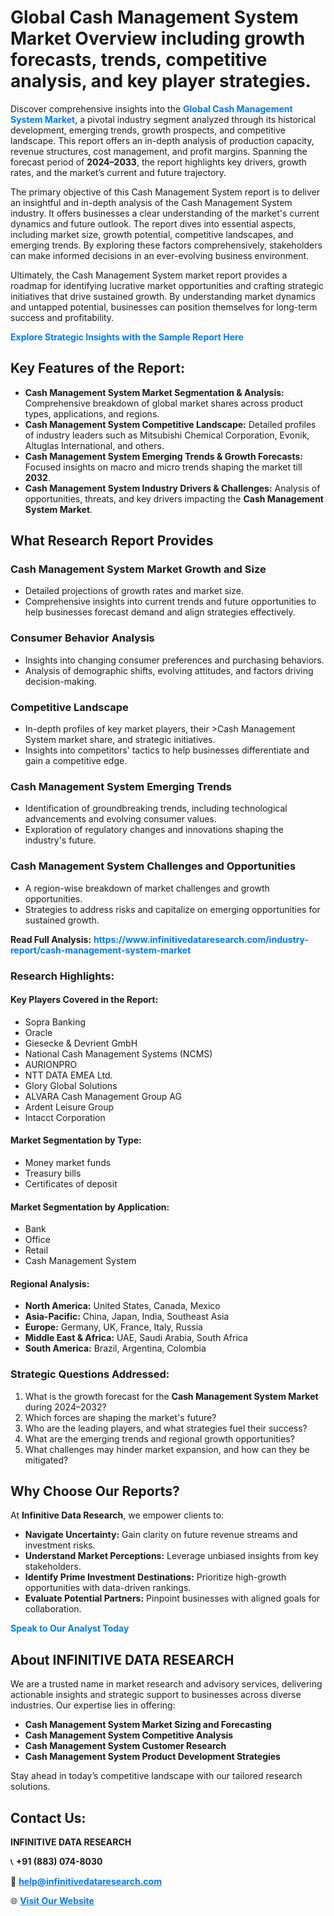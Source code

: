 <h1>Global Cash Management System Market Overview including growth forecasts, trends, competitive analysis, and key player strategies.</h1>
<p>
Discover comprehensive insights into the 
<a href="https://www.infinitivedataresearch.com/industry-report/cash-management-system-market" rel="dofollow" style="color: #007BFF; text-decoration: none;"><strong>Global Cash Management System Market</strong></a>, a pivotal industry segment analyzed through its historical development, emerging trends, growth prospects, and competitive landscape. This report offers an in-depth analysis of production capacity, revenue structures, cost management, and profit margins. Spanning the forecast period of <strong>2024–2033</strong>, the report highlights key drivers, growth rates, and the market’s current and future trajectory.
</p>
<p>
The primary objective of this Cash Management System report is to deliver an insightful and in-depth analysis of the Cash Management System industry. It offers businesses a clear understanding of the market's current dynamics and future outlook. The report dives into essential aspects, including market size, growth potential, competitive landscapes, and emerging trends. By exploring these factors comprehensively, stakeholders can make informed decisions in an ever-evolving business environment.
</p>
<p>
Ultimately, the Cash Management System market report provides a roadmap for identifying lucrative market opportunities and crafting strategic initiatives that drive sustained growth. By understanding market dynamics and untapped potential, businesses can position themselves for long-term success and profitability.
</p>
<p>
<a href="https://www.infinitivedataresearch.com/request-sample/reportId=110182" style="color: #007BFF; text-decoration: none;"><strong>Explore Strategic Insights with the Sample Report Here</strong></a>
</p>

<h2>Key Features of the Report:</h2>
<ul>
<li><strong>Cash Management System Market Segmentation & Analysis:</strong> Comprehensive breakdown of global market shares across product types, applications, and regions.</li>
<li><strong>Cash Management System Competitive Landscape:</strong> Detailed profiles of industry leaders such as Mitsubishi Chemical Corporation, Evonik, Altuglas International, and others.</li>
<li><strong>Cash Management System Emerging Trends & Growth Forecasts:</strong> Focused insights on macro and micro trends shaping the market till <strong>2032</strong>.</li>
<li><strong>Cash Management System Industry Drivers & Challenges:</strong> Analysis of opportunities, threats, and key drivers impacting the <strong>Cash Management System Market</strong>.</li>
</ul>

<h2>What Research Report Provides</h2>
<h3>Cash Management System Market Growth and Size</h3>
<ul>
<li>Detailed projections of growth rates and market size.</li>
<li>Comprehensive insights into current trends and future opportunities to help businesses forecast demand and align strategies effectively.</li>
</ul>

<h3>Consumer Behavior Analysis</h3>
<ul>
<li>Insights into changing consumer preferences and purchasing behaviors.</li>
<li>Analysis of demographic shifts, evolving attitudes, and factors driving decision-making.</li>
</ul>

<h3>Competitive Landscape</h3>
<ul>
<li>In-depth profiles of key market players, their >Cash Management System market share, and strategic initiatives.</li>
<li>Insights into competitors' tactics to help businesses differentiate and gain a competitive edge.</li>
</ul>

<h3>Cash Management System Emerging Trends</h3>
<ul>
<li>Identification of groundbreaking trends, including technological advancements and evolving consumer values.</li>
<li>Exploration of regulatory changes and innovations shaping the industry's future.</li>
</ul>

<h3>Cash Management System Challenges and Opportunities</h3>
<ul>
<li>A region-wise breakdown of market challenges and growth opportunities.</li>
<li>Strategies to address risks and capitalize on emerging opportunities for sustained growth.</li>
</ul>
<p><strong>Read Full Analysis:</strong> <a href="https://www.infinitivedataresearch.com/industry-report/cash-management-system-market" rel="dofollow" style="color: #007BFF; text-decoration: none;"><strong>https://www.infinitivedataresearch.com/industry-report/cash-management-system-market</strong></a></p>
<h3>Research Highlights:</h3>
<h4>Key Players Covered in the Report:</h4>
<ul><li>Sopra Banking</li><li>Oracle</li><li>Giesecke &amp; Devrient GmbH</li><li>National Cash Management Systems (NCMS)</li><li>AURIONPRO</li><li>NTT DATA EMEA Ltd.</li><li>Glory Global Solutions</li><li>ALVARA Cash Management Group AG</li><li>Ardent Leisure Group</li><li>Intacct Corporation</li></ul>
<h4>Market Segmentation by Type:</h4>
<ul><li>Money market funds</li><li>Treasury bills</li><li>Certificates of deposit</li></ul>
<h4>Market Segmentation by Application:</h4>
<ul><li>Bank</li><li>Office</li><li>Retail</li><li>Cash Management System</li></ul>

<h4>Regional Analysis:</h4>
<ul>
<li><strong>North America:</strong> United States, Canada, Mexico</li>
<li><strong>Asia-Pacific:</strong> China, Japan, India, Southeast Asia</li>
<li><strong>Europe:</strong> Germany, UK, France, Italy, Russia</li>
<li><strong>Middle East & Africa:</strong> UAE, Saudi Arabia, South Africa</li>
<li><strong>South America:</strong> Brazil, Argentina, Colombia</li>
</ul>

<h3>Strategic Questions Addressed:</h3>
<ol>
<li>What is the growth forecast for the <strong>Cash Management System Market</strong> during 2024–2032?</li>
<li>Which forces are shaping the market's future?</li>
<li>Who are the leading players, and what strategies fuel their success?</li>
<li>What are the emerging trends and regional growth opportunities?</li>
<li>What challenges may hinder market expansion, and how can they be mitigated?</li>
</ol>

<h2>Why Choose Our Reports?</h2>
<p>At <strong>Infinitive Data Research</strong>, we empower clients to:</p>
<ul>
<li><strong>Navigate Uncertainty:</strong> Gain clarity on future revenue streams and investment risks.</li>
<li><strong>Understand Market Perceptions:</strong> Leverage unbiased insights from key stakeholders.</li>
<li><strong>Identify Prime Investment Destinations:</strong> Prioritize high-growth opportunities with data-driven rankings.</li>
<li><strong>Evaluate Potential Partners:</strong> Pinpoint businesses with aligned goals for collaboration.</li>
</ul>
<p><a href="https://www.infinitivedataresearch.com/industry-report/cash-management-system-market" rel="dofollow" style="color: #007BFF; text-decoration: none;"><strong>Speak to Our Analyst Today</strong></a></p>

<h2>About INFINITIVE DATA RESEARCH</h2>
<p>We are a trusted name in market research and advisory services, delivering actionable insights and strategic support to businesses across diverse industries. Our expertise lies in offering:</p>
<ul>
<li><strong>Cash Management System Market Sizing and Forecasting</strong></li>
<li><strong>Cash Management System Competitive Analysis</strong></li>
<li><strong>Cash Management System Customer Research</strong></li>
<li><strong>Cash Management System Product Development Strategies</strong></li>
</ul>
<p>Stay ahead in today’s competitive landscape with our tailored research solutions.</p>

<h2>Contact Us:</h2>
<p><strong>INFINITIVE DATA RESEARCH</strong></p>
<p>📞 <strong>+91 (883) 074-8030</strong></p>
<p>📧 <strong><a href="mailto:help@infinitivedataresearch.com" style="color: #007BFF;">help@infinitivedataresearch.com</a></strong></p>
<p>🌐 <strong><a href="https://www.infinitivedataresearch.com" rel="dofollow" style="color: #007BFF;">Visit Our Website</a></strong></p>